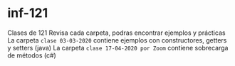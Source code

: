 # inf-121
Clases de 121
Revisa cada carpeta, podras encontrar ejemplos y prácticas
La carpeta `clase 03-03-2020` contiene ejemplos con constructores, getters y setters (java)
La carpeta `clase 17-04-2020 por Zoom` contiene sobrecarga de métodos (c#)
